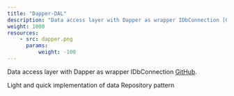 ```yaml
---
title: "Dapper-DAL"
description: "Data access layer with Dapper as wrapper IDbConnection [GitHub](//github.com/Pencroff/Dapper-DAL)"
weight: 1000
resources:
    - src: dapper.png
      params:
          weight: -100
---
```


Data access layer with Dapper as wrapper IDbConnection [GitHub](//github.com/Pencroff/Dapper-DAL).

Light and quick implementation of data Repository pattern
